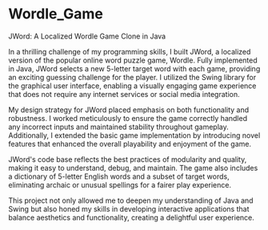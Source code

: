 # Wordle_Game
JWord: A Localized Wordle Game Clone in Java

In a thrilling challenge of my programming skills, I built JWord, a localized version of the popular online word puzzle game, Wordle. Fully implemented in Java, JWord selects a new 5-letter target word with each game, providing an exciting guessing challenge for the player. I utilized the Swing library for the graphical user interface, enabling a visually engaging game experience that does not require any internet services or social media integration.

My design strategy for JWord placed emphasis on both functionality and robustness. I worked meticulously to ensure the game correctly handled any incorrect inputs and maintained stability throughout gameplay. Additionally, I extended the basic game implementation by introducing novel features that enhanced the overall playability and enjoyment of the game.

JWord's code base reflects the best practices of modularity and quality, making it easy to understand, debug, and maintain. The game also includes a dictionary of 5-letter English words and a subset of target words, eliminating archaic or unusual spellings for a fairer play experience.

This project not only allowed me to deepen my understanding of Java and Swing but also honed my skills in developing interactive applications that balance aesthetics and functionality, creating a delightful user experience.

